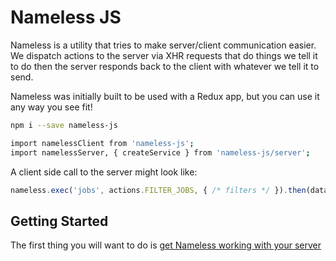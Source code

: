 # Nameless JS

Nameless is a utility that tries to make server/client communication easier. We dispatch actions to the server via XHR requests that do things we tell it to do then the server responds back to the client with whatever we tell it to send.

Nameless was initially built to be used with a Redux app, but you can use it any way you see fit!

```bash
npm i --save nameless-js
```
```bash
import namelessClient from 'nameless-js';
import namelessServer, { createService } from 'nameless-js/server';
```

A client side call to the server might look like:

```js
nameless.exec('jobs', actions.FILTER_JOBS, { /* filters */ }).then(data => /* do something with data. update store ? */ )));
```

## Getting Started

The first thing you will want to do is [get Nameless working with your server](https://github.com/realseanp/nameless-js/blob/dev/read/server.md)


